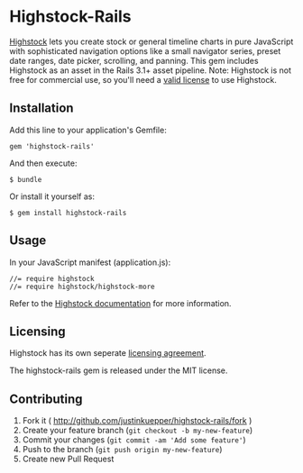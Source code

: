 # Highstock-Rails

[Highstock](http://www.highcharts.com/products/highstock) lets you create stock or general timeline charts in pure JavaScript with sophisticated navigation options like a small navigator series, preset date ranges, date picker, scrolling, and panning. This gem includes Highstock as an asset in the Rails 3.1+ asset pipeline. Note: Highstock is not free for commercial use, so you'll need a [valid license](http://shop.highsoft.com/highstock.html) to use Highstock.

## Installation

Add this line to your application's Gemfile:

    gem 'highstock-rails'

And then execute:

    $ bundle

Or install it yourself as:

    $ gem install highstock-rails

## Usage

In your JavaScript manifest (application.js):

	//= require highstock
	//= require highstock/highstock-more

Refer to the [Highstock documentation](http://api.highcharts.com/highstock) for more information.

## Licensing

Highstock has its own seperate [licensing agreement](http://shop.highsoft.com/highstock.html).

The highstock-rails gem is released under the MIT license.

## Contributing

1. Fork it ( http://github.com/justinkuepper/highstock-rails/fork )
2. Create your feature branch (`git checkout -b my-new-feature`)
3. Commit your changes (`git commit -am 'Add some feature'`)
4. Push to the branch (`git push origin my-new-feature`)
5. Create new Pull Request
